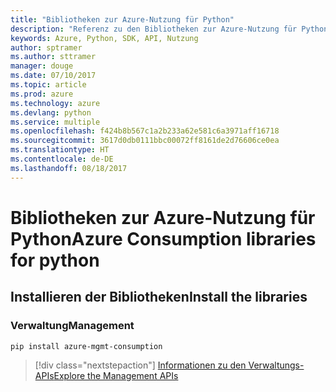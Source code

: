 ```yaml
---
title: "Bibliotheken zur Azure-Nutzung für Python"
description: "Referenz zu den Bibliotheken zur Azure-Nutzung für Python"
keywords: Azure, Python, SDK, API, Nutzung
author: sptramer
ms.author: sttramer
manager: douge
ms.date: 07/10/2017
ms.topic: article
ms.prod: azure
ms.technology: azure
ms.devlang: python
ms.service: multiple
ms.openlocfilehash: f424b8b567c1a2b233a62e581c6a3971aff16718
ms.sourcegitcommit: 3617d0db0111bbc00072ff8161de2d76606ce0ea
ms.translationtype: HT
ms.contentlocale: de-DE
ms.lasthandoff: 08/18/2017
---
```

# <a name="azure-consumption-libraries-for-python"></a><span data-ttu-id="fcdc0-104">Bibliotheken zur Azure-Nutzung für Python</span><span class="sxs-lookup"><span data-stu-id="fcdc0-104">Azure Consumption libraries for python</span></span>

## <a name="install-the-libraries"></a><span data-ttu-id="fcdc0-105">Installieren der Bibliotheken</span><span class="sxs-lookup"><span data-stu-id="fcdc0-105">Install the libraries</span></span>


### <a name="management"></a><span data-ttu-id="fcdc0-106">Verwaltung</span><span class="sxs-lookup"><span data-stu-id="fcdc0-106">Management</span></span>

```bash
pip install azure-mgmt-consumption
```
> [!div class="nextstepaction"]
> [<span data-ttu-id="fcdc0-107">Informationen zu den Verwaltungs-APIs</span><span class="sxs-lookup"><span data-stu-id="fcdc0-107">Explore the Management APIs</span></span>](/python/api/overview/azure/consumption/managementlibrary)